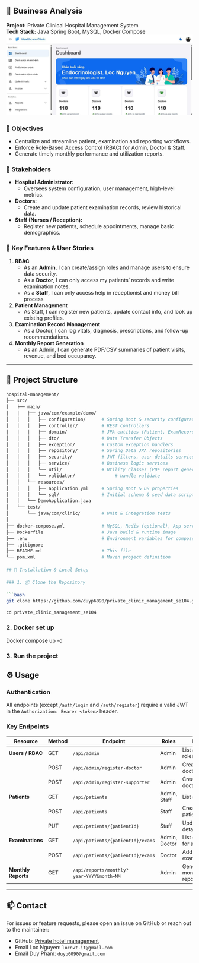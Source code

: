 ## 📝 Business Analysis

**Project:** Private Clinical Hospital Management System  
**Tech Stack:** Java Spring Boot, MySQL, Docker Compose  
![Private Clinic Management](media/clinic.jpeg)
### 🎯 Objectives
- Centralize and streamline patient, examination and reporting workflows.  
- Enforce Role-Based Access Control (RBAC) for Admin, Doctor & Staff.  
- Generate timely monthly performance and utilization reports.  

### 👥 Stakeholders
- **Hospital Administrator:**  
  - Oversees system configuration, user management, high-level metrics.  
- **Doctors:**  
  - Create and update patient examination records, review historical data.  
- **Staff (Nurses / Reception):**  
  - Register new patients, schedule appointments, manage basic demographics.  

### 🔑 Key Features & User Stories
1. **RBAC**  
   - As an **Admin**, I can create/assign roles and manage users to ensure data security.  
   - As a **Doctor**, I can only access my patients’ records and write examination notes.
   - As a **Staff**, I can only access help in receptionist and money bill process  
2. **Patient Management**  
   - As Staff, I can register new patients, update contact info, and look up existing profiles.  
3. **Examination Record Management**  
   - As a Doctor, I can log vitals, diagnosis, prescriptions, and follow-up recommendations.  
4. **Monthly Report Generation**  
   - As an Admin, I can generate PDF/CSV summaries of patient visits, revenue, and bed occupancy.  

---

## 📁 Project Structure

```bash
hospital-management/
├── src/
│   ├── main/
│   │   ├── java/com/example/demo/
│   │   │   ├── configuration/      # Spring Boot & security configurations
│   │   │   ├── controller/         # REST controllers
│   │   │   ├── domain/             # JPA entities (Patient, ExamRecord, User, Role)
│   │   │   ├── dto/                # Data Transfer Objects
│   │   │   ├── exception/          # Custom exception handlers
│   │   │   ├── repository/         # Spring Data JPA repositories
│   │   │   ├── security/           # JWT filters, user details service
│   │   │   ├── service/            # Business logic services
│   │   │   └── util/               # Utility classes (PDF report generator, mappers)
│   │   │   └── validator/               # handle validate
│   │   └── resources/
│   │   │   ├── application.yml     # Spring Boot & DB properties
│   │   │   └── sql/                # Initial schema & seed data scripts
│   │   └── DemoApplication.java
│   └── test/
│       └── java/com/clinic/        # Unit & integration tests
│
├── docker-compose.yml              # MySQL, Redis (optional), App service definitions
├── Dockerfile                      # Java build & runtime image
├── .env                            # Environment variables for compose
├── .gitignore
├── README.md                       # This file
└── pom.xml                         # Maven project definition

## 🚀 Installation & Local Setup

### 1. 📦 Clone the Repository

```bash
git clone https://github.com/duyp6090/private_clinic_management_se104.git

```

```
cd private_clinic_management_se104

```
### 2. Docker set up
Docker compose up -d

### 3. Run the project
## ⚙️ Usage

### Authentication

All endpoints (except `/auth/login` and `/auth/register`) require a valid JWT in the `Authorization: Bearer <token>` header.

### Key Endpoints

| Resource                  | Method | Endpoint                                              | Roles          | Description                                 |
|---------------------------|--------|-------------------------------------------------------|----------------|---------------------------------------------|
| **Users / RBAC**          | GET    | `/api/admin`                                          | Admin          | List all users & roles                     |
|                           | POST   | `/api/admin/register-doctor`                          | Admin          | Create a new doctor                         |
|                           | POST   | `/api/admin/register-supporter`                       | Admin          | Create a new doctor                         |
| **Patients**              | GET    | `/api/patients`                                       | Admin, Staff   | List all patients                           |
|                           | POST   | `/api/patients`                                       | Staff          | Create a new patient record                 |
|                           | PUT    | `/api/patients/{patientId}`                           | Staff          | Update patient details                      |
| **Examinations**          | GET    | `/api/patients/{patientId}/exams`                     | Admin, Doctor  | List exam records for a patient             |
|                           | POST   | `/api/patients/{patientId}/exams`                     | Doctor         | Add a new examination record                |
| **Monthly Reports**       | GET    | `/api/reports/monthly?year=YYYY&month=MM`             | Admin          | Generate/download monthly summary report    |

---
## 📫 Contact

For issues or feature requests, please open an issue on GitHub or reach out to the maintainer:

- GitHub: [Private hotel management](https://github.com/duyp6090/private_clinic_management_se104)  
- Email Loc Nguyen: `locnvt.it@gmail.com`
- Email Duy Pham: `duyp6090@gmail.com`

